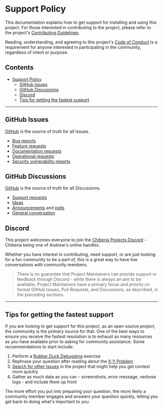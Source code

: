 # Support Policy

This documentation explains how to get support for installing and using this project. For those interested in
contributing to the project, please refer to the project's [Contributing Guidelines][contributing].

Reading, understanding, and agreeing to this project's [Code of Conduct][code-conduct] is a requirement for anyone
interested in participating in the community, regardless of intent or purpose.

<!-- prettier-ignore-start -->
<!-- omit from toc -->
## Contents

- [Support Policy](#support-policy)
  - [GitHub Issues](#github-issues)
  - [GitHub Discussions](#github-discussions)
  - [Discord](#discord)
  - [Tips for getting the fastest support](#tips-for-getting-the-fastest-support)

---
<!-- prettier-ignore-end -->

## GitHub Issues

[GitHub][gh-issues] is the source of truth for all Issues.

- [Bug reports][issue-bug]
- [Feature requests][issue-feature]
- [Documentation requests][issue-docs]
- [Operational requests][issue-ops]
- [Security vulnerability reports][issue-security]

## GitHub Discussions

[GitHub][gh-discussions] is the source of truth for all Discussions.

- [Support requests][disc-support]
- [Ideas][disc-ideas]
- [Announcements][disc-announce] and [polls][disc-polls]
- [General conversation][disc-general]

## Discord

This project welcomes everyone to join the [Chiberia Projects Discord][discord] - Chiberia being one of Andrew's online
handles.

Whether you have interest in contributing, need support, or are just looking for a fun community to be a part of, this
is a great way to have live conversations with community members.

> There is no guarantee that Project Maintainers can provide support or feedback through Discord - while there is always
> an aim to be available, Project Maintainers have a primary focus and priority on formal GitHub Issues, Pull Requests,
> and Discussions, as described, in the preceding sections.

---

## Tips for getting the fastest support

If you are looking to get support for this project, as an open source project, the community is the primary source for
that. One of the best ways to ensure you receive the fastest resolution is to exhaust as many resources as you have
available prior to asking for community assistance. Some recommendations to start include:

1. Perform a [Rubber Duck Debugging][rubber-duck] exercise
2. Rephrase your question after reading about the [X-Y Problem][xy]
3. [Search for other Issues][gh-issues] in the project that might help you get context more quickly
4. Gather as much data as you can - screenshots, error message, verbose logs - and include them up front

The more effort you put into preparing your question, the more likely a community member engages and answers your
question quickly, letting you get back to doing what's important to you.

<!-- Link repository -->
<!-- editorconfig-checker-disable -->

[code-conduct]: CODE_OF_CONDUCT.md
[contributing]: CONTRIBUTING.md
[disc-announce]: https://github.com/andrewvaughan/tuya-smartlife-api/discussions/categories/announcements
[disc-general]: https://github.com/andrewvaughan/tuya-smartlife-api/discussions/categories/general
[disc-ideas]: https://github.com/andrewvaughan/tuya-smartlife-api/discussions/categories/ideas
[disc-polls]: https://github.com/andrewvaughan/tuya-smartlife-api/discussions/categories/polls
[disc-support]: https://github.com/andrewvaughan/tuya-smartlife-api/discussions/categories/q-a-support
[discord]: https://discord.gg/6x6T3yMtvB
[gh-issues]: https://github.com/andrewvaughan/tuya-smartlife-api/issues
[gh-discussions]: https://github.com/andrewvaughan/tuya-smartlife-api/discussions
[issue-bug]: https://github.com/andrewvaughan/tuya-smartlife-api/issues/new?assignees=andrewvaughan&labels=Needs+Triage%2CRequest%3A+Bug+Fix&projects=&template=BUG_REPORT.yml
[issue-feature]: https://github.com/andrewvaughan/tuya-smartlife-api/issues/new?assignees=andrewvaughan&labels=Needs+Triage%2CRequest%3A+Feature+Request&projects=&template=FEATURE_REQUEST.yml
[issue-docs]: https://github.com/andrewvaughan/tuya-smartlife-api/issues/new?assignees=andrewvaughan&labels=Needs+Triage%2CRequest%3A+Documentation&projects=&template=DOCUMENTATION_REQUEST.yml
[issue-ops]: https://github.com/andrewvaughan/tuya-smartlife-api/issues/new?assignees=andrewvaughan&labels=Needs+Triage%2CRequest%3A+Ops&projects=&template=OPERATIONAL_REQUEST.yml
[issue-security]: https://github.com/andrewvaughan/tuya-smartlife-api/security/advisories/new
[rubber-duck]: https://rubberduckdebugging.com
[xy]: https://meta.stackexchange.com/questions/66377/what-is-the-xy-problem/66378#66378

<!-- editorconfig-checker-enable -->
